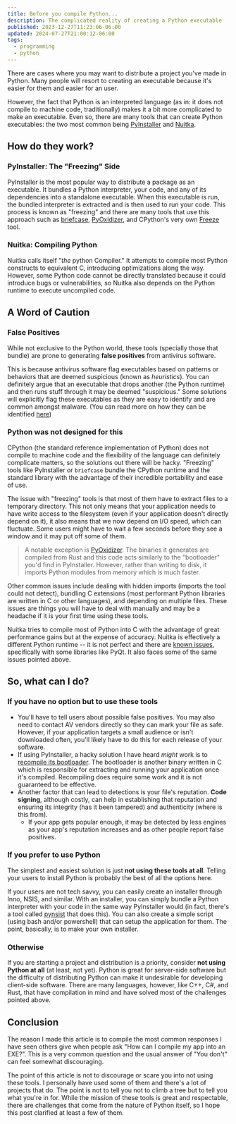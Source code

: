 ```yaml
---
title: Before you compile Python...
description: The complicated reality of creating a Python executable
published: 2023-12-27T11:23:06-06:00
updated: 2024-07-27T21:00:12-06:00
tags:
  - programming
  - python
---
```


There are cases where you may want to distribute a project you've made in Python. Many people will resort to creating an executable because it's easier for them and easier for an user.

However, the fact that Python is an interpreted language (as in: it does not compile to machine code, traditionally) makes it a bit more complicated to make an executable. Even so, there are many tools that can create Python executables: the two most common being [PyInstaller](https://pyinstaller.org/en/stable/) and [Nuitka](https://nuitka.net/).

## How do they work?

### PyInstaller: The "Freezing" Side

PyInstaller is the most popular way to distribute a package as an executable. It bundles a Python interpreter, your code, and any of its dependencies into a standalone executable. When this executable is run, the bundled interpreter is extracted and is then used to run your code. This process is known as "freezing" and there are many tools that use this approach such as [briefcase](https://github.com/beeware/briefcase), [PyOxidizer](https://pyoxidizer.readthedocs.io/en/stable/), and CPython's very own [Freeze](https://github.com/python/cpython/tree/main/Tools/freeze) tool.

### Nuitka: Compiling Python

Nuitka calls itself "*the* python Compiler." It attempts to compile most Python constructs to equivalent C, introducing optimizations along the way. However, some Python code cannot be directly translated because it could introduce bugs or vulnerabilities, so Nuitka also depends on the Python runtime to execute uncompiled code.

## A Word of Caution

### False Positives

While not exclusive to the Python world, these tools (specially those that bundle) are prone to generating **false positives** from antivirus software.

This is because antivirus software flag executables based on patterns or behaviors that are deemed suspicious (known as *heuristics*). You can definitely argue that an executable that drops another (the Python runtime) and then runs stuff through it may be deemed "suspicious." Some solutions will explicitly flag these executables as they are easy to identify and are common amongst malware. (You can read more on how they can be identified [here](https://www.fortinet.com/blog/threat-research/unpacking-python-executables-windows-linux))

### Python was not designed for this

CPython (the standard reference implementation of Python) does not compile to machine code and the flexibility of the language can definitely complicate matters, so the solutions out there will be hacky. "Freezing" tools like PyInstaller or ``briefcase`` bundle the CPython runtime and the standard library with the advantage of their incredible portability and ease of use.

The issue with "freezing" tools is that most of them have to extract files to a temporary directory. This not only means that your application needs to have write access to the filesystem (even if your application doesn't directly depend on it), it also means that we now  depend on I/O speed, which can fluctuate. Some users might have to wait a few seconds before they see a window and it may put off some of them.

> A notable exception is [PyOxidizer](https://pyoxidizer.readthedocs.io/en/stable/pyoxidizer.html). The binaries it generates are compiled from Rust and this code acts similarly to the "bootloader" you'd find in PyInstaller. However, rather than writing to disk, it imports Python modules from memory which is much faster.

Other common issues include dealing with hidden imports (imports the tool could not detect), bundling C extensions (most performant Python libraries are written in C or other languages), and depending on multiple files. These issues are things you will have to deal with manually and may be a headache if it is your first time using these tools.

Nuitka tries to compile most of Python into C with the advantage of great performance gains but at the expense of accuracy. Nuitka is effectively a different Python runtime -- it is not perfect and there are [known issues](https://github.com/Nuitka/Nuitka#typical-problems), specifically with some libraries like PyQt. It also faces some of the same issues pointed above.

## So, what can I do?

### If you have no option but to use these tools

- You'll have to tell users about possible false positives. You may also need to contact AV vendors directly so they can mark your file as safe. However, if your application targets a small audience or isn't downloaded often, you'll likely have to do this for each release of your software.
- If using PyInstaller, a hacky solution I have heard *might* work is to [recompile its bootloader](https://www.pyinstaller.org/en/stable/bootloader-building.html). The bootloader is another binary written in C which is responsible for extracting and running your application once it's compiled. Recompiling does require some work and it is not guaranteed to be effective.
- Another factor that can lead to detections is your file's reputation. **Code signing**, although costly, can help in establishing that reputation and ensuring its integrity (has it been tampered) and authenticity (where is this from).
  - If your app gets popular enough, it may be detected by less engines as your app's reputation increases and as other people report false positives.

### If you prefer to use Python

The simplest and easiest solution is just **not using these tools at all**. Telling your users to install Python is probably the best of all the options here.

If your users are not tech savvy, you can easily create an installer through Inno, NSIS, and similar. With an installer, you can simply bundle a Python interpreter with your code in the same way PyInstaller would (in fact, there's a tool called [pynsist](https://github.com/takluyver/pynsist) that does this). You can also create a simple script (using bash and/or powershell) that can setup the application for them. The point, basically, is to make your own installer.

### Otherwise

If you are starting a project and distribution is a priority, consider **not using Python at all** (at least, not yet). Python is great for server-side software but the difficulty of distributing Python can make it undesirable for developing client-side software. There are many languages, however, like C++, C#, and Rust, that have compilation in mind and have solved most of the challenges pointed above.

## Conclusion

The reason I made this article is to compile the most common responses I have seen others give when people ask "How can I compile my app into an EXE?". This is a very common question and the usual answer of "You don't" can feel somewhat discouraging.

The point of this article is not to discourage or scare you into not using these tools. I personally have used some of them and there's a lot of projects that do. The point is not to tell you not to climb a tree but to tell you what you're in for. While the mission of these tools is great and respectable, there are challenges that come from the nature of Python itself, so I hope this post clarified at least a few of them.
